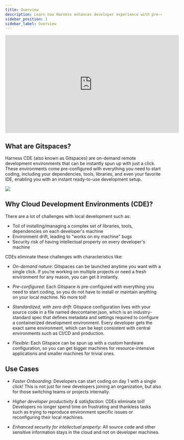 ```yaml
---
title: Overview
description: Learn how Harness enhances developer experience with pre-configured cloud development environments.
sidebar_position: 1
sidebar_label: Overview
---
```


<iframe width="560" height="315" src="https://www.youtube.com/embed/pEianR6PCPY?si=tCJKw0vAsu7yye95" title="YouTube video player" frameborder="0" allow="accelerometer; autoplay; clipboard-write; encrypted-media; gyroscope; picture-in-picture; web-share" referrerpolicy="strict-origin-when-cross-origin" allowfullscreen></iframe>


## What are Gitspaces?
Harness CDE (also known as Gitspaces) are on-demand remote development environments that can be instantly spun up with just a click. These environments come pre-configured with everything you need to start coding, including your dependencies, tools, libraries, and even your favorite IDE, enabling you with an instant ready-to-use development setup.

![](./static/gitspaces-overview.png)


## Why Cloud Development Environments (CDE)?
There are a lot of challenges with local development such as:
- Toil of installing/managing a complex set of libraries, tools, dependencies on each developer's machine
- Environment drift, leading to "works on my machine" bugs
- Security risk of having intellectual property on every developer's machine

CDEs eliminate these challenges with characteristics like:
- *On-demand nature*: Gitspaces can be launched anytime you want with a single click. If you’re working on multiple projects or need a fresh environment for any reason, you can get it instantly. 

- *Pre-configured*: Each Gitspace is pre-configured with everything you need to start coding, so you do not have to install or maintain anything on your local machine. No more toil!

- *Standardized, with zero drift*: Gitspace configuration lives with your source code in a file named devcontainer.json, which is an industry-standard spec that defines metadata and settings required to configure a containerized development environment. Every developer gets the exact same environment, which can be kept consistent with central environments such as CI/CD and production.

- *Flexible*: Each Gitspace can be spun up with a custom hardware configuration, so you can get bigger machines for resource-intensive applications and smaller machines for trivial ones. 

## Use Cases
- *Faster Onboarding*: Developers can start coding on day 1 with a single click! This is not just for new developers joining an organization, but also for those switching teams or projects internally. 

- *Higher developer productivity & satisfaction*: CDEs eliminate toil! Developers no longer spend time on frustrating and thankless tasks such as trying to reproduce environment specific issues or reconfiguring their local machines. 

- *Enhanced security for intellectual property*: All source code and other sensitive information stays in the cloud and not on developer machines. 
